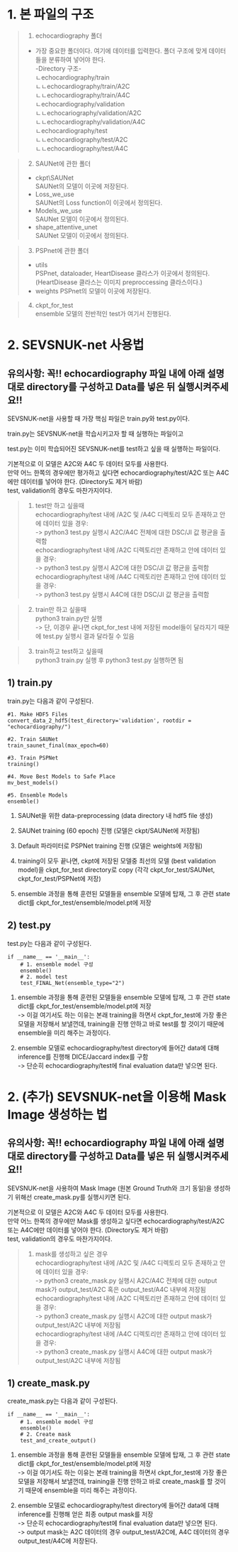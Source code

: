 # 1. 본 파일의 구조
> 1. echocardiography 폴더  
> + 가장 중요한 폴더이다. 여기에 데이터를 입력한다. 폴더 구조에 맞게 데이터들을 분류하여 넣어야 한다.  
-Directory 구조-  
ㄴechocardiography/train  
ㄴㄴechocardiography/train/A2C  
ㄴㄴechocardiography/train/A4C  
ㄴechocardiography/validation  
ㄴㄴechocariography/validation/A2C  
ㄴㄴechocardiography/validation/A4C  
ㄴechocardiography/test  
ㄴㄴechocardiography/test/A2C  
ㄴㄴechocardiography/test/A4C  

> 2. SAUNet에 관한 폴더  
> + ckpt\SAUNet  
SAUNet의 모델이 이곳에 저장된다.
> + Loss_we_use  
SAUNet의 Loss function이 이곳에서 정의된다.
> + Models_we_use  
SAUNet 모델이 이곳에서 정의된다.
> + shape_attentive_unet  
SAUNet 모델이 이곳에서 정의된다.

> 3. PSPnet에 관한 폴더  
> + utils  
PSPnet, dataloader, HeartDisease 클라스가 이곳에서 정의된다.  
(HeartDisease 클라스는 이미지 preproccessing 클라스이다.)
> + weights
PSPnet의 모델이 이곳에 저장된다.

> 4. ckpt_for_test  
ensemble 모델의 전반적인 test가 여기서 진행된다.




# 2. SEVSNUK-net 사용법
## 유의사항: 꼭!! echocardiography 파일 내에 아래 설명대로  directory를 구성하고 Data를 넣은 뒤 실행시켜주세요!!
SEVSNUK-net을 사용할 때 가장 핵심 파일은 train.py와 test.py이다.

train.py는 SEVSNUK-net을 학습시키고자 할 때 실행하는 파일이고

test.py는 이미 학습되어진 SEVSNUK-net를 test하고 싶을 때 실행하는 파일이다.

기본적으로 이 모델은 A2C와 A4C 두 데이터 모두를 사용한다.  
만약 어느 한쪽의 경우에만 평가하고 싶다면 echocardiography/test/A2C 또는 A4C에만 데이터를 넣어야 한다. (Directory도 제거 바람)  
test, validation의 경우도 마찬가지이다. 

> 1. test만 하고 싶을때  
echocardiography/test 내에 /A2C 및 /A4C 디렉토리 모두 존재하고 안에 데이터 있을 경우:  
-> python3 test.py 실행시 A2C/A4C 전체에 대한 DSC/JI 값 평균을 출력함  
echocardiography/test 내에 /A2C 디렉토리만 존재하고 안에 데이터 있을 경우:  
-> python3 test.py 실행시 A2C에 대한 DSC/JI 값 평균을 출력함  
echocardiography/test 내에 /A4C 디렉토리만 존재하고 안에 데이터 있을 경우:  
-> python3 test.py 실행시 A4C에 대한 DSC/JI 값 평균을 출력함  

> 2. train만 하고 싶을때  
python3 train.py만 실행  
-> 단, 이경우 끝나면 ckpt_for_test 내에 저장된 model들이 달라지기 때문에 test.py 실행시 결과 달라질 수 있음

> 3. train하고 test하고 싶을때  
python3 train.py  실행 후 python3 test.py 실행하면 됨

## 1) train.py
train.py는 다음과 같이 구성된다.

    #1. Make HDF5 Files
    convert_data_2_hdf5(test_directory='validation', rootdir = "echocardiography/")

    #2. Train SAUNet
    train_saunet_final(max_epoch=60)

    #3. Train PSPNet
    training()

    #4. Move Best Models to Safe Place
    mv_best_models()

    #5. Ensemble Models
    ensemble()

1. SAUNet을 위한 data-preprocessing (data directory 내 hdf5 file 생성)

2. SAUNet training (60 epoch) 진행 (모델은 ckpt/SAUNet에 저장됨)

3. Default 파라미터로 PSPNet training 진행 (모델은 weights에 저장됨)

4. training이 모두 끝나면, ckpt에 저장된 모델중 최선의 모델 (best validation model)을 ckpt_for_test directory로 copy
(각각 ckpt_for_test/SAUNet, ckpt_for_test/PSPNet에 저장)

5. ensemble 과정을 통해 훈련된 모델들을 ensemble 모델에 탑재, 그 후 관련 state dict를 ckpt_for_test/ensemble/model.pt에 저장

## 2) test.py
test.py는 다음과 같이 구성된다.

    if __name__ == '__main__':
        # 1. ensemble model 구성
        ensemble()
        # 2. model test
        test_FINAL_Net(ensemble_type="2")

1. ensemble 과정을 통해 훈련된 모델들을 ensemble 모델에 탑재, 그 후 관련 state dict를 ckpt_for_test/ensemble/model.pt에 저장  
-> 이걸 여기서도 하는 이유는 본래 training을 하면서 ckpt_for_test에 가장 좋은 모델을 저장해서 보낼껀데, training을 진행 안하고 바로 test를 할 것이기 때문에 ensemble을 미리 해주는 과정이다.

2. ensemble 모델로 echocardiography/test directory에 들어간 data에 대해 inference를 진행해 DICE/Jaccard index를 구함   
-> 단순히 echocardiography/test에 final evaluation data만 넣으면 된다.



# 2. (추가) SEVSNUK-net을 이용해 Mask Image 생성하는 법
## 유의사항: 꼭!! echocardiography 파일 내에 아래 설명대로  directory를 구성하고 Data를 넣은 뒤 실행시켜주세요!!
SEVSNUK-net을 사용하여 Mask Image (원본 Ground Truth와 크기 동일)을 생성하기 위해선 create_mask.py를 실행시키면 된다.

기본적으로 이 모델은 A2C와 A4C 두 데이터 모두를 사용한다.  
만약 어느 한쪽의 경우에만 Mask를 생성하고 싶다면 echocardiography/test/A2C 또는 A4C에만 데이터를 넣어야 한다. (Directory도 제거 바람)  
test, validation의 경우도 마찬가지이다. 

> 1. mask를 생성하고 싶은 경우  
echocardiography/test 내에 /A2C 및 /A4C 디렉토리 모두 존재하고 안에 데이터 있을 경우:  
-> python3 create_mask.py 실행시 A2C/A4C 전체에 대한 output mask가 output_test/A2C 혹은 output_test/A4C 내부에 저장됨  
echocardiography/test 내에 /A2C 디렉토리만 존재하고 안에 데이터 있을 경우:  
-> python3 create_mask.py 실행시 A2C에 대한 output mask가 output_test/A2C 내부에 저장됨  
echocardiography/test 내에 /A4C 디렉토리만 존재하고 안에 데이터 있을 경우:  
-> python3 create_mask.py 실행시 A4C에 대한 output mask가 output_test/A2C 내부에 저장됨  


## 1) create_mask.py
create_mask.py는 다음과 같이 구성된다.

    if __name__ == '__main__':
        # 1. ensemble model 구성
        ensemble()
        # 2. Create mask
        test_and_create_output()

1. ensemble 과정을 통해 훈련된 모델들을 ensemble 모델에 탑재, 그 후 관련 state dict를 ckpt_for_test/ensemble/model.pt에 저장  
-> 이걸 여기서도 하는 이유는 본래 training을 하면서 ckpt_for_test에 가장 좋은 모델을 저장해서 보낼껀데, training을 진행 안하고 바로 create_mask를 할 것이기 때문에 ensemble을 미리 해주는 과정이다.

2. ensemble 모델로 echocardiography/test directory에 들어간 data에 대해 inference를 진행해 얻은 최종 output mask를 저장  
-> 단순히 echocardiography/test에 final evaluation data만 넣으면 된다.  
-> output mask는 A2C 데이터의 경우 output_test/A2C에, A4C 데이터의 경우 output_test/A4C에 저장된다.